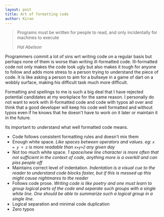 ```yaml
---
layout: post
title: Art of formatting code
author: Kiran
---
```


> Programs must be written for people to read, and only incidentally for machines to execute
>
> *Hal Abelson*

Programmers commit a lot of sins wrt writing code on a regular basis but perhaps none of them is worse than writing ill-formatted code. Ill-formatted code not only makes the code look ugly but also makes it tough for anyone to follow and adds more stress to a person trying to understand the piece of code. It is like asking a person to aim for a bullseye in a game of dart on a wobbly surface, making his difficult task much more difficult.

Formatting and spellings to me is such a big deal that I have rejected potential candidates at my workplace for the same reason. I personally do not want to work with ill-formatted code and code with typos all over and think that a good developer will keep his code well formatted and without typos even if he knows that he doesn't have to work on it later or maintain it in the future.

Its important to understand what well formatted code means.

- Code follows consistent formatting rules and doesn't mix them
- Enough white space. *Like spaces between operators and values. eg: `x = y + z` is more readable than `x=y+Z` any given day*
- Not too much white space. *1 space/new line character is more often that not sufficient in the context of code, anything more is a overkill and can piss people off*
- Maintains correct level of indentation. *Indentation is a visual cue to the reader to understand code blocks faster, but if this is messed up this might cause nightmares to the reader*
- Follows code prose. *Writing code is like poetry and one must learn to group logical parts of the code and separate such groups with a single white line. One should be able to summarize such a logical group in a single line.*
- Logical separation and minimal code duplication
- Zero typos
